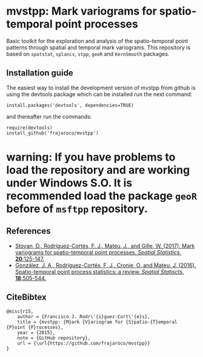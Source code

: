# mvstpp: Mark variograms for spatio-temporal point processes 

Basic toolkit for the exploration and analysis of the spatio-temporal point patterns through spatial and temporal mark variograms. This repository is based on `spatstat`, `splancs`, `stpp`, `geoR` and `KernSmooth` packages.

## Installation guide

The easiest way to install the development version of mvstpp from github is using the devtools package which can be installed run the next command:
```
install.packages('devtools', dependencies=TRUE)
```
and thereafter run the commands:
```
require(devtools)
install_github('frajaroco/mvstpp')
```
# warning: If you have problems to load the repository and are working under Windows S.O.  It is recommended load the package `geoR` before of `msftpp` repository.

## References
- [Stoyan, D., Rodríguez-Cortés, F. J., Mateu, J., and Gille, W. (2017). Mark variograms for spatio-temporal point processes. *Spatial Statistics*, **20**:125-147.](http://www.sciencedirect.com/science/article/pii/S2211675317300696)
- [González, J. A., Rodríguez-Cortés, F. J., Cronie, O. and Mateu, J. (2016). Spatio-temporal point process statistics: a review. *Spatial Statiscts*, **18**:505-544.](http://www.sciencedirect.com/science/article/pii/S2211675316301130)

## CiteBibtex
```
@misc{r15,
	author = {Francisco J. Rodr\'{i}guez-Cort\'{e}s},
	title = {mvstpp: {M}ark {V}ariogram for {S}patio-{T}emporal {P}oint {P}rocesses},
	year = {2015},
	note = {GitHub repository},
	url = {\url{https://github.com/frajaroco/mvstpp}}
}
```
